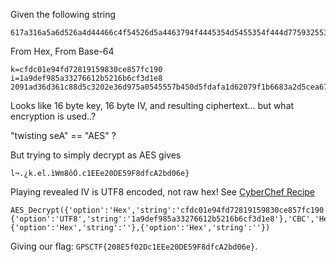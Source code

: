 
Given the following string
```
617a316a5a6d526a4d44466c4f54526d5a4463794f4445354d5455354f444d77593255344e54646d597a45354d437870505446684f57526c5a6a6b344e57457a4d7a49334e6a59784d6d49314d6a4532596a5a6a5a6a4e6b4d5755344c4449774f5446685a444d325a444d324d574d344f475131597a4d794d444a6c4d7a5a6b4f546331595441314e4455314e5464694e4455775a44566d5a47466d5954466b4e6a49774e7a6c6d4d5749324e6a677a59544a6b4e574e6c595459335a5759774f47557a4d6d4533595445314f4755315932526b4d7a67304f44557a5a413d3d
```

From Hex, From Base-64
```
k=cfdc01e94fd72819159830ce857fc190
i=1a9def985a33276612b5216b6cf3d1e8
2091ad36d361c88d5c3202e36d975a0545557b450d5fdafa1d62079f1b6683a2d5cea67ef08e32a7a158e5cdd384853d
```

Looks like 16 byte key, 16 byte IV, and resulting ciphertext... but what encryption is used..? 

"twisting seA" == "AES" ?

But trying to simply decrypt as AES gives

```
l¬.¿k.el.ìWm8ôÕ.c1EEe20DE59F8dfcA2bd06e}
```

Playing revealed IV is UTF8 encoded, not raw hex! See [CyberChef Recipe](https://gchq.github.io/CyberChef/#recipe=AES_Decrypt(%7B'option':'Hex','string':'cfdc01e94fd72819159830ce857fc190'%7D,%7B'option':'UTF8','string':'1a9def985a33276612b5216b6cf3d1e8'%7D,'CBC','Hex','Raw',%7B'option':'Hex','string':''%7D,%7B'option':'Hex','string':''%7D)&input=MjA5MWFkMzZkMzYxYzg4ZDVjMzIwMmUzNmQ5NzVhMDU0NTU1N2I0NTBkNWZkYWZhMWQ2MjA3OWYxYjY2ODNhMmQ1Y2VhNjdlZjA4ZTMyYTdhMTU4ZTVjZGQzODQ4NTNk)

```
AES_Decrypt({'option':'Hex','string':'cfdc01e94fd72819159830ce857fc190'},{'option':'UTF8','string':'1a9def985a33276612b5216b6cf3d1e8'},'CBC','Hex','Raw',{'option':'Hex','string':''},{'option':'Hex','string':''})
```

Giving our flag: `GPSCTF{208E5f02Dc1EEe20DE59F8dfcA2bd06e}`.